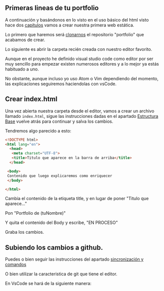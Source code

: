 ## Primeras lineas de tu portfolio

A continuación y basándonos en lo visto en el uso básico del html visto hace dos [capítulos](./basichtml.md)
vamos a crear nuestra primera web estática.

Lo primero que haremos será [clonarnos](./git.md) el repositorio "portfolio" que acabamos de crear.

Lo siguiente es abrir la carpeta recién creada con nuestro editor favorito.

Aunque en el proyecto he definido visual studio code como editor por ser muy sencillo para empezar
existen numerosos editores y a lo mejor ya estás habituado a uno.

No obstante, aunque incluso yo uso Atom o Vim dependiendo del momento, las explicaciones seguiremos
haciendolas con vsCode.

## Crear index.html

Una vez abierta nuestra carpeta desde el editor, vamos a crear un archivo llamado `index.html`, sigue las instrucciones dadas en el apartado [Estructura Base](./basichtml.md#estructura-base) vuelve atrás para continuar y salva los cambios.

Tendremos algo parecido a esto:

```html
<!DOCTYPE html>
<html lang="en">
  <head>
   <meta charset="UTF-8">
   <title>Titulo que aparece en la barra de arriba</title>
  </head>

 <body>
 Contenido que luego explicaremos como enriquecer
 </body>

</html>

```

Cambia el contenido de la etiqueta title, y en lugar de poner "Titulo que aparece..."

Pon "Portfolio de (tuNombre)"

Y quita el contenido del Body y escribe, "EN PROCESO"

Graba los cambios.

## Subiendo los cambios a github.

Puedes o bien seguir las instrucciones del apartado [sincronización y comandos](./git.md#sincronizacion-y-comandos)

O bien utilizar la caracteristica de git que tiene el editor.

En VsCode se hará de la siguiente manera:
